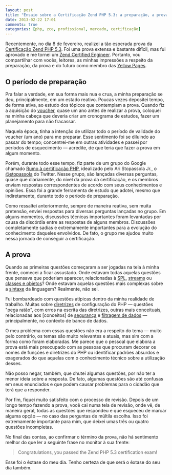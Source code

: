 ```yaml
---
layout: post
title: "Ensaio sobre a Certificação Zend PHP 5.3: a preparação, a prova e o futuro como certificado"
date: 2013-02-22 17:01
comments: true
categories: [php, zce, profissional, mercado, certificação]
---
```


Recentemente, no dia 8 de fevereiro, realizei a tão esperada prova da [Certificação Zend PHP 5.3](http://www.zend.com/services/certification/). Foi uma prova extensa e bastante difícil, mas fui aprovado e me tornei um [Zend Certified Engineer](http://www.zend.com/en/store/education/certification/yellow-pages.php#show-ClientCandidateID=ZEND021458). Portanto, vou compartilhar com vocês, leitores, as minhas impressões a respeito da preparação, da prova e do futuro como membro das [Yellow Pages](http://www.zend.com/en/store/education/certification/yellow-pages.php).

<!-- more -->

## O período de preparação

Pra falar a verdade, em sua forma mais nua e crua, a minha preparação se deu, principalmente, em um estado reativo. Poucas vezes depositei tempo, de forma ativa, ao estudo dos tópicos que contemplam a prova. Quando fiz a aquisição do [voucher](http://shop.zend.com/en/zend-php5-certification-voucher.html), quase um ano antes de realizar a prova, coloquei na minha cabeça que deveria criar um cronograma de estudos, fazer um planejamento para não fracassar.

Naquela época, tinha a intenção de utilizar todo o período de validade do voucher (um ano) para me preparar. Esse sentimento foi se diluindo ao passar do tempo; concentrei-me em outras atividades e passei por períodos de esquecimento — acredite, de que teria que fazer a prova em algum momento.

Porém, durante todo esse tempo, fiz parte de um grupo do Google chamado [Rumo à certificação PHP](http://groups.google.com.br/group/rumo-a-certificacao-php), idealizado pelo Ari Stopassola Jr., o [@stopassola](https://twitter.com/stopassola) do Twitter. Nesse grupo, são lançadas diversas perguntas, quase que diariamente, do nível da prova da certificação, e os membros enviam respostas correspondentes de acordo com seus conhecimentos e opiniões. Essa foi a grande ferramenta de estudo que adotei, mesmo que indiretamente, durante todo o período de preparação.

Como ressaltei anteriormente, sempre de maneira reativa, sem muita pretensão, enviei respostas para diversas perguntas lançadas no grupo. Em alguns momentos, discussões técnicas importantes foram levantadas por causa da discórdia entre as respostas de alguns membros. Discussões completamente sadias e extremamente importantes para a evolução do conhecimento daqueles envolvidos. De fato, o grupo me ajudou muito nessa jornada de conseguir a certificação.

## A prova

Quando as primeiras questões começaram a ser jogadas na tela à minha frente, comecei a ficar assustado. Onde estavam todas aquelas questões que pensava que poderiam aparecer, relacionadas à [SPL](http://php.net/manual/pt_BR/book.spl.php), [streams](http://php.net/manual/pt_BR/book.stream.php) ou [classes e objetos](http://php.net/manual/en/language.oop5.php)? Onde estavam aquelas questões mais complexas sobre a [sintaxe](http://php.net/manual/en/language.basic-syntax.php) da linguagem? Realmente, não sei.

Fui bombardeado com questões atípicas dentro da minha realidade de trabalho. Muitas sobre [diretrizes](http://php.net/manual/en/ini.list.php) de configuração do PHP — questões "pega ratão", com erros na escrita das diretrizes, outras mais conceituais, relacionadas aos [conceitos] de [segurança](http://php.net/manual/en/security.php) e [filtragem de dados](http://php.net/manual/pt_BR/book.filter.php) — principalmente, no contexto de banco de dados.

O meu problema com essas questões não era a respeito do tema — muito pelo contrário, os temas são muito relevantes e atuais, mas sim com a forma como foram elaboradas. Me parece que o pessoal que elabora a prova está mais preocupado com as pessoas que procuram decorar os nomes de funções e diretrizes do PHP ou identificar padrões absurdos e exagerados do que aquelas com o conhecimento técnico sobre a utilização desses.

Não posso negar, também, que chutei algumas questões, por não ter a menor ideia sobre a resposta. De fato, algumas questões são até confusas em seus enunciados e que podem causar problemas para o cidadão que terá que a responder.

Por fim, fiquei muito satisfeito com o processo de revisão. Depois de um longo tempo fazendo a prova, você cai numa tela de revisão, onde vê, de maneira geral, todas as questões que respondeu e que esqueceu de marcar alguma opção — no caso das perguntas de múltila escolha. Isso foi extremamente importante para mim, que deixei umas três ou quatro questões incompletas.

No final das contas, ao confirmar o término da prova, não há sentimento melhor do que ler a seguinte frase no monitor à sua frente:

> Congratulations, you passed the Zend PHP 5.3 certification exam!

Esse foi o êxtase do meu dia. Tenho certeza de que será o êxtase do seu dia também.